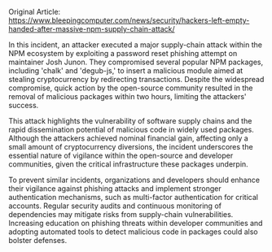 Original Article: https://www.bleepingcomputer.com/news/security/hackers-left-empty-handed-after-massive-npm-supply-chain-attack/

In this incident, an attacker executed a major supply-chain attack within the NPM ecosystem by exploiting a password reset phishing attempt on maintainer Josh Junon. They compromised several popular NPM packages, including 'chalk' and 'degub-js,' to insert a malicious module aimed at stealing cryptocurrency by redirecting transactions. Despite the widespread compromise, quick action by the open-source community resulted in the removal of malicious packages within two hours, limiting the attackers' success.

This attack highlights the vulnerability of software supply chains and the rapid dissemination potential of malicious code in widely used packages. Although the attackers achieved nominal financial gain, affecting only a small amount of cryptocurrency diversions, the incident underscores the essential nature of vigilance within the open-source and developer communities, given the critical infrastructure these packages underpin.

To prevent similar incidents, organizations and developers should enhance their vigilance against phishing attacks and implement stronger authentication mechanisms, such as multi-factor authentication for critical accounts. Regular security audits and continuous monitoring of dependencies may mitigate risks from supply-chain vulnerabilities. Increasing education on phishing threats within developer communities and adopting automated tools to detect malicious code in packages could also bolster defenses.